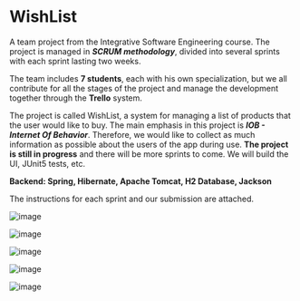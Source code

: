 # WishList
A team project from the Integrative Software Engineering course.
The project is managed in ***SCRUM methodology***, divided into several sprints with each sprint lasting two weeks.

The team includes **7 students**, each with his own specialization, but we all contribute for all the stages of the project and manage the development together through the **Trello** system.

The project is called WishList, a system for managing a list of products that the user would like to buy.
The main emphasis in this project is ***IOB - Internet Of Behavior***. Therefore, we would like to collect as much information as possible about the users of the app during use.
**The project is still in progress** and there will be more sprints to come. We will build the UI, JUnit5 tests, etc.

**Backend: Spring, Hibernate, Apache Tomcat, H2 Database, Jackson**

The instructions for each sprint and our submission are attached.

![image](https://user-images.githubusercontent.com/68230416/165538714-77187b73-ea47-4745-ad85-87e1214610c8.png)

![image](https://user-images.githubusercontent.com/68230416/165539056-32c7bec6-bfcb-429b-904d-a615db90c107.png)

![image](https://user-images.githubusercontent.com/68230416/165539102-3b4f7d19-8044-4aee-9fa7-0a87de6b09aa.png)

![image](https://user-images.githubusercontent.com/68230416/165539136-8451e4f3-1c98-4971-9cb3-360aea5df253.png)

![image](https://user-images.githubusercontent.com/68230416/165539164-6a0e248c-7dc1-4616-b21f-7f3b156e2200.png)
